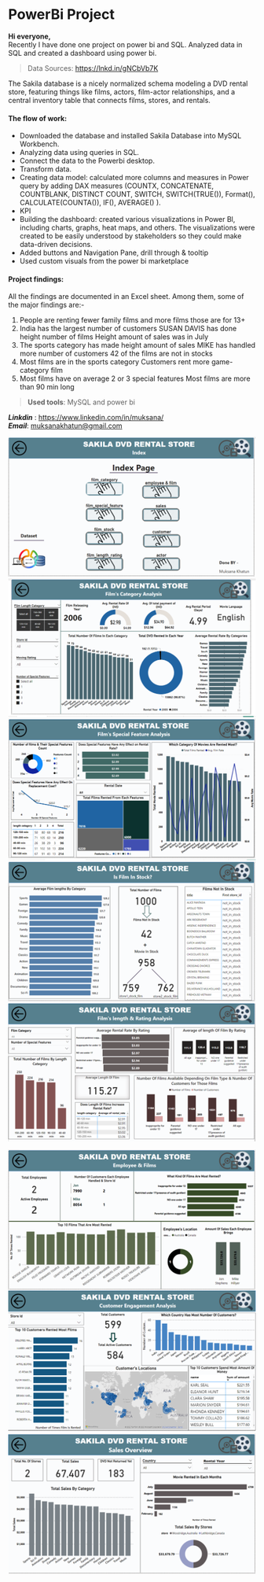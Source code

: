 # PowerBi Project
>
**Hi everyone,**<br>
Recently I have done one project on power bi and SQL. Analyzed data in SQL and created a dashboard using power bi.<br>
> Data Sources: https://lnkd.in/gNCbVb7K <br>

The Sakila database is a nicely normalized schema modeling a DVD rental store, featuring things like films, actors, film-actor relationships, and a central inventory table that connects films, stores, and rentals.

#### The flow of work:<br>
- Downloaded the database and installed Sakila Database into MySQL Workbench.<br>
- Analyzing data using queries in SQL. <br>
- Connect the data to the Powerbi desktop. <br>
- Transform data. <br>
- Creating data model: calculated more columns and measures in Power query by adding DAX measures (COUNTX, CONCATENATE, COUNTBLANK, DISTINCT COUNT, SWITCH, SWITCH(TRUE()), Format(), CALCULATE(COUNTA()), IF(), AVERAGE() ).<br>
- KPI <br>
- Building the dashboard: created various visualizations in Power Bl, including charts, graphs, heat maps, and others. The visualizations were created to be easily understood by stakeholders so they could make
data-driven decisions.<br>
- Added buttons and Navigation Pane, drill through & tooltip <br>
- Used custom visuals from the power bi marketplace<br>


#### Project findings:<br>
All the findings are documented in an Excel sheet. Among them, some of the major findings are:-<br>
1. People are renting fewer family films and more films those are for 13+
2. India has the largest number of customers SUSAN DAVIS has done height number of films Height amount of sales was in July
3. The sports category has made height amount of sales MIKE has handled more number of customers 42 of  the films are not in stocks
4. Most	films are in the sports category Customers rent more game-category film
5. Most films have on average 2 or 3 special features Most films are more than 90 min long

>**Used tools**: MySQL and power bi<br> 


***Linkdin*** : <https://www.linkedin.com/in/muksana/> <br> 
***Email***: <muksanakhatun@gmail.com>


![ 1 st page !](https://github.com/muksanakhatun/sakila-powerbi/blob/main/1st_datset.PNG "1 st page")
<img src="https://github.com/muksanakhatun/sakila-powerbi/blob/main/2nd.PNG" alt="SS 1"/>
<img title="a title" alt="Alt text" src="https://github.com/muksanakhatun/sakila-powerbi/blob/main/3rd.PNG ">
![alt-text-1](https://github.com/muksanakhatun/sakila-powerbi/blob/main/4th.PNG "title-1") ![alt-text-2](https://github.com/muksanakhatun/sakila-powerbi/blob/main/5th.PNG "title-2")

<p align="center">
      <img src="https://github.com/muksanakhatun/sakila-powerbi/blob/main/6th.PNG" align="left">
      <img src="https://github.com/muksanakhatun/sakila-powerbi/blob/main/8th.PNG">
      <img src="https://github.com/muksanakhatun/sakila-powerbi/blob/main/7th.PNG" align="right">
</p>
